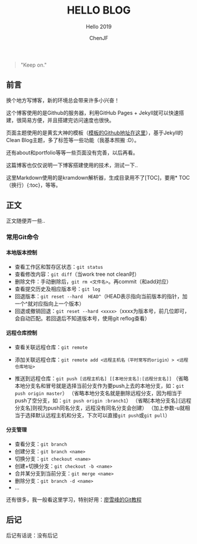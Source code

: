 ﻿---  
layout: post  
title: "HELLO BLOG"  
subtitle: "Hello 2019"  
author: "ChenJF"  
header-img: "img/post-bg-imgs/1-hello-fight.png"  
header-mask: 0.4  
tags:  
  生活  
  小笔记  
---

> "Keep on."

## 前言
换个地方写博客，新的环境总会带来许多小兴奋！  

这个博客使用的是Github的服务器，利用GitHub Pages + Jekyll就可以快速搭建，很简易方便，并且搭建完访问速度也很快。

页面主题使用的是黄玄大神的模板（[模板的Github地址在这里][1]），基于Jekyll的Clean Blog主题，多了标签等一些功能（我基本照搬 :D）。

还有about和portfolio等等一些页面没有完善，以后再看。

这篇博客也仅仅说明一下博客搭建使用的技术，测试一下..

这里Markdown使用的是kramdown解析器，生成目录用不了[TOC]，要用* TOC（换行）{:toc}，等等。

## 正文
正文随便弄一些..

### 常用Git命令
#### 本地版本控制
* 查看工作区和暂存区状态：`git status`
* 查看修改内容：`git diff`（当work tree not clean时）
* 删除文件：手动删除后，`git rm <文件名>`。再commit（和add对应）
* 查看提交历史及相应版本号：`git log`
* 回退版本：`git reset --hard  HEAD^`（HEAD表示指向当前版本的指针，加一个^就对应指向上一个版本）
* 回退或撤销回退：`git reset --hard <xxxx>`（xxxx为版本号，前几位即可，会自动匹配。若回退后不知道版本号，使用git reflog查看）

#### 远程仓库控制

* 查看关联远程仓库：`git remote`
*  添加关联远程仓库：`git remote add <远程主机名（平时常写的origin）> <远程仓库地址>`

* 推送到远程仓库：`git push [远程主机名] [[本地分支名]:[远程分支名]]`
（省略本地分支名和冒号就是选择当前分支作为要push上去的本地分支，如：`git push origin master`）
（省略本地分支名就是删除远程分支，因为相当于push了空分支，如：`git push origin :branch1`）
（省略[本地分支名]:[远程分支名]则视为push同名分支，远程没有同名分支会创建）
（加上参数-u就相当于选择默认远程主机和分支，下次可以直接`git push`或`git pull`）

#### 分支管理
* 查看分支：`git branch`
* 创建分支：`git branch <name>`
* 切换分支：`git checkout <name>`
* 创建+切换分支：`git checkout -b <name>`
* 合并某分支到当前分支：`git merge <name>`
* 删除分支：`git branch -d <name>`
* ...

还有很多，我一般看这里学习，特别好用：[廖雪峰的Git教程][2]

## 后记
后记有话说：没有后记

  [1]: https://github.com/Huxpro/huxpro.github.io
  [2]: https://www.liaoxuefeng.com/wiki/0013739516305929606dd18361248578c67b8067c8c017b000